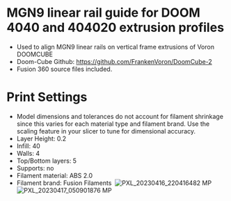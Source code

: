 # MGN9 linear rail guide for DOOM 4040 and 404020 extrusion profiles
- Used to align MGN9 linear rails on vertical frame extrusions of Voron DOOMCUBE
- Doom-Cube Github: https://github.com/FrankenVoron/DoomCube-2
- Fusion 360 source files included.
# Print Settings
- Model dimensions and tolerances do not account for filament shrinkage since this varies for each material type and filament brand. Use the scaling feature in your slicer to tune for dimensional accuracy.
- Layer Height: 0.2
- Infill: 40
- Walls: 4
- Top/Bottom layers: 5
- Supports: no
- Filament material: ABS 2.0
- Filament brand: Fusion Filaments
​
![PXL_20230416_220416482 MP](https://user-images.githubusercontent.com/6842916/232919942-9ed5699b-0585-4b17-b024-681f19bb1729.jpg)
![PXL_20230417_050901876 MP](https://user-images.githubusercontent.com/6842916/232919951-4d711d30-1ff6-4d8e-9ff4-909dbd97a25a.jpg)
